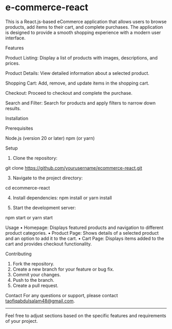 # e-commerce-react

This is a React.js-based eCommerce application that allows users to browse products, add items to their cart, and complete purchases. The application is designed to provide a smooth shopping experience with a modern user interface.

Features

Product Listing: Display a list of products with images, descriptions, and prices.

Product Details: View detailed information about a selected product.

Shopping Cart: Add, remove, and update items in the shopping cart.

Checkout: Proceed to checkout and complete the purchase.

Search and Filter: Search for products and apply filters to narrow down results.

Installation

Prerequisites

Node.js (version 20 or later)
npm (or yarn)

Setup
1.	Clone the repository:
   
git clone https://github.com/yourusername/ecommerce-react.git

3.	Navigate to the project directory:

cd ecommerce-react

4.	Install dependencies:
npm install
or
yarn install

6.	Start the development server:

npm start
or
yarn start

Usage
•	Homepage: Displays featured products and navigation to different product categories.
•	Product Page: Shows details of a selected product and an option to add it to the cart.
•	Cart Page: Displays items added to the cart and provides checkout functionality.

Contributing

1.	Fork the repository.
2.	Create a new branch for your feature or bug fix.
3.	Commit your changes.
4.	Push to the branch.
5.	Create a pull request.

Contact
For any questions or support, please contact taofiqabdulsalam48@gmail.com.
________________________________________
Feel free to adjust sections based on the specific features and requirements of your project.
